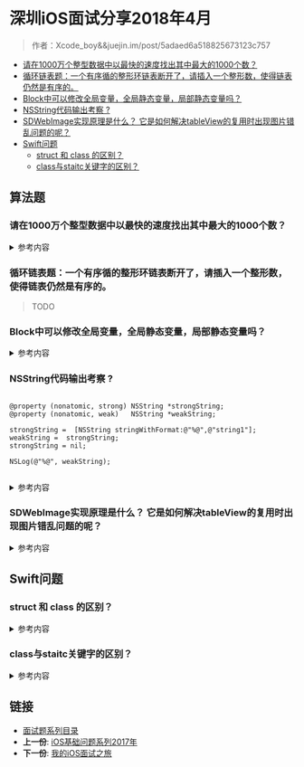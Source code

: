 # 深圳iOS面试分享2018年4月

> 作者：Xcode_boy&&juejin.im/post/5adaed6a518825673123c757

-   [请在1000万个整型数据中以最快的速度找出其中最大的1000个数？](#请在1000万个整型数据中以最快的速度找出其中最大的1000个数)
-   [循环链表题：一个有序循的整形环链表断开了，请插入一个整形数，使得链表仍然是有序的。](#循环链表题一个有序循的整形环链表断开了请插入一个整形数使得链表仍然是有序的)
-   [Block中可以修改全局变量，全局静态变量，局部静态变量吗？](#block中可以修改全局变量全局静态变量局部静态变量吗)
-   [NSString代码输出考察 ?](#nsstring代码输出考察)
-   [SDWebImage实现原理是什么？
    它是如何解决tableView的复用时出现图片错乱问题的呢？](#sdwebimage实现原理是什么-它是如何解决tableview的复用时出现图片错乱问题的呢)
-   [Swift问题](#swift问题)
	-   [struct 和 class 的区别？](#struct-和-class-的区别)
	-   [class与staitc关键字的区别？](#class与staitc关键字的区别)

## 算法题

### 请在1000万个整型数据中以最快的速度找出其中最大的1000个数？
<details>
<summary> 参考内容 </summary>

> 这是一个经常被问到的问题，百度网上解法也很多。这里仅提供基本思路，供参考：

- 把1000万的整型平均分到合适n个文件中，分别对每一份文件找出前1000个最大的数，最后对每份文件前1000数据用常规算法合并即可。
- 那么，如何从每一份文件中找出前1000个最大的数呢？
- **先取文件中前1000个数放到数组中，并排好序（假设升序），之后从文件中读取下一个数与数组第一个数比较，如果比数组中第一个数大，则替换数组第一个数，并重新排序，之后再取下一个数进行下轮比较即可。**

</details>

### 循环链表题：一个有序循的整形环链表断开了，请插入一个整形数，使得链表仍然是有序的。

> TODO

### Block中可以修改全局变量，全局静态变量，局部静态变量吗？

<details>
<summary> 参考内容 </summary>

> 修饰符所有权一同捕获

- 参考链接 [深入研究Block捕获外部变量和__block实现原理](https://www.jianshu.com/p/ee9756f3d5f6)
	- 全局变量和静态全局变量的值改变，以及它们被Block捕获进去，因为是全局的，作用域很广
	- 静态变量和自动变量，被Block从外面捕获进来，成为__main_block_impl_0这个结构体的成员变量
	- 自动变量是以值传递方式传递到Block的构造函数里面去的。Block只捕获Block中会用到的变量。由于只捕获了自动变量的值，并非内存地址，所以Block内部不能改变自动变量的值。
	- Block捕获的外部变量可以**改变值的是静态变量，静态全局变量，全局变量**

</details>

### NSString代码输出考察 ?

```objc

@property (nonatomic, strong) NSString *strongString;
@property (nonatomic, weak)   NSString *weakString;
	
strongString =  [NSString stringWithFormat:@"%@",@"string1"];
weakString =  strongString;
strongString = nil;
	
NSLog(@"%@", weakString);
	
```

<details>
<summary> 参考内容 </summary>

- NSString的问题，这个跟retainCount没什么太大的关系 
- **首先，stringWithFormat方法创建的字符串是autorelease的，本身就会延迟释放，直接跟log的话肯定不会输出null，如果你写个button做触发，放在方法外作log的话，才会打印出null**
	- 在64位环境下，苹果对NSString做了优化，细节不说，具体表现是，当非字面值常量的数字，英文字母字符串的长度小于等于 9 的时候会自动成为 NSTaggedPointerString 类型，如果有中文或其他特殊符号存在的话则会直接成为__NSCFString 类型。而NSTaggedPointerString是个常量释放不掉的.
	- 最后，如果是使用@""或者initWithString:@""的方式创建的字符串，会被转换成__NSCFConstantString,也是个常量，释放不掉不会输出null

</details>

### SDWebImage实现原理是什么？ 它是如何解决tableView的复用时出现图片错乱问题的呢？
<details>
<summary> 参考内容 </summary>

- 解决tableView复用错乱问题：每次都会调UIImageView+WebCache文件中的 [self sd_cancelCurrentImageLoad];
- [原理解释参考](https://www.jianshu.com/p/13c0cdc7987e)
	- SDWebImageDownloader  
	- 图片的下载操作放在一个NSOperationQueue并发操作队列中，队列默认最大并发数是6
	- 每个图片对应一些回调（下载进度，完成回调等），回调信息会存在downloader的URLCallbacks（一个字典，key是url地址，value是图片下载回调数组）中，URLCallbacks可能被多个线程访问，所以downloader把下载任务放在一个barrierQueue中，并设置屏障保证同一时间只有一个线程访问URLCallbacks。，在创建回调URLCallbacks的block中创建了一个NSOperation并添加到NSOperationQueue中
	- 下载的核心是利用NSURLSession加载数据，每个图片的下载都有一个operation操作来完成，并将这些操作放到一个操作队列中，这样可以实现图片的并发下载。
	- 内存缓存的处理由NSCache对象实现，NSCache类似一个集合的容器，它存储key-value对，类似于nsdictionary类，我们通常使用缓存来临时存储短时间使用但创建昂贵的对象，重用这些对象可以优化新能，同时这些对象对于程序来说不是紧要的，如果内存紧张就会自动释放。
	- 先在内存中放置一份缓存，如果需要缓存到磁盘，将磁盘缓存操作作为一个task放到串行队列中处理，会先检查图片格式是jpeg还是png，将其转换为响应的图片数据，最后吧数据写入磁盘中（文件名是对key值做MD5后的串）。

</details>

## Swift问题

### struct 和 class 的区别？

<details>
<summary> 参考内容 </summary>
-  类可以继承，结构体不可以

-  可以让一个类的实例来反初始化，释放存储空间，结构体做不到

-  类的对象是引用类型，而结构体是值类型。所以类的赋值是传递引用 ，结构体则是传值。

</details>


### class与staitc关键字的区别？
<details>
<summary> 参考内容 </summary>

- static 可以在类、结构体、或者枚举中使用。而 class 只能在类中使用。
-  static 可以修饰存储属性，static 修饰的存储属性称为静态变量(常量)。而 class 不能修饰存储属性。
-  static 修饰的计算属性不能被重写。而 class 修饰的可以被重写。
-  static 修饰的静态方法不能被重写。而 class 修饰的类方法可以被重写。
-  class 修饰的计算属性被重写时，可以使用 static 让其变为静态属性。
-  class 修饰的类方法被重写时，可以使用 static 让方法变为静态方法。

</details>

## 链接

- [面试题系列目录](../README.md)
- **上一份**: [iOS基础问题系列2017年](06iOS基础问题系列2017年.md)
- **下一份**: [我的iOS面试之旅](08字节跳动面试题：2018年4月.md)
